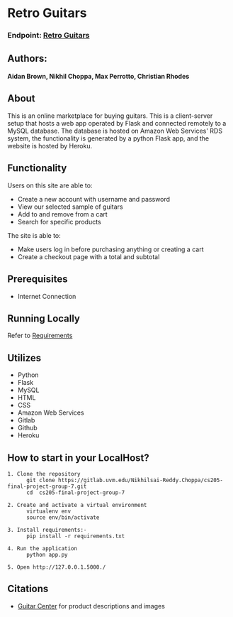 # Retro Guitars
### Endpoint: [Retro Guitars](https://retro-guitars.herokuapp.com/)
## Authors: 
#### Aidan Brown, Nikhil Choppa, Max Perrotto, Christian Rhodes

## About
This is an online marketplace for buying guitars. This is a client-server setup that hosts a web app operated by Flask 
and connected remotely to a MySQL database. The database is hosted on Amazon Web Services' RDS system, the functionality
is generated by a python Flask app, and the website is hosted by Heroku.

## Functionality
Users on this site are able to:

- Create a new account with username and password
- View our selected sample of guitars
- Add to and remove from a cart
- Search for specific products

The site is able to:

- Make users log in before purchasing anything or creating a cart
- Create a checkout page with a total and subtotal

## Prerequisites
- Internet Connection

## Running Locally
Refer to [Requirements](requirements.txt)

## Utilizes
- Python
- Flask
- MySQL
- HTML
- CSS
- Amazon Web Services
- Gitlab
- Github
- Heroku

## How to start in your LocalHost?
```
1. Clone the repository
      git clone https://gitlab.uvm.edu/Nikhilsai-Reddy.Choppa/cs205-final-project-group-7.git
      cd  cs205-final-project-group-7

2. Create and activate a virtual environment
      virtualenv env 
      source env/bin/activate
   
3. Install requirements:-
      pip install -r requirements.txt
    
4. Run the application
      python app.py
      
5. Open http://127.0.0.1.5000./

```

## Citations
- [Guitar Center](https://www.guitarcenter.com/) for product descriptions and images
